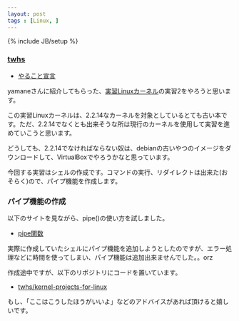 ```yaml
---
layout: post
tags : [Linux, ]
---
```

{% include JB/setup %}

### [twhs](https://github.com/twhs)

* [やること宣言](https://github.com/OkinawaDevOps/okinawadevops.github.com/issues/72)

yamaneさんに紹介してもらった、[実習Linuxカーネル](http://www.amazon.co.jp/%E5%AE%9F%E7%BF%92Linux%E3%82%AB%E3%83%BC%E3%83%8D%E3%83%AB%E2%80%95%E7%90%86%E8%AB%96%E3%81%A8%E5%AE%9F%E7%BF%92-%E3%82%AB%E3%83%BC%E3%83%8D%E3%83%AB%E3%82%92%E5%8A%B9%E7%8E%87%E7%9A%84%E3%81%AB%E7%90%86%E8%A7%A3%E3%81%99%E3%82%8B%E3%81%9F%E3%82%81%E3%81%AE%E5%AE%9F%E7%BF%92%E6%9B%B8-%E3%82%B2%E3%83%BC%E3%83%AA%E3%83%BC-%E3%83%8A%E3%83%83%E3%83%88/dp/4894714566/ref=sr_1_1?ie=UTF8&sr=8-1&keywords=%E5%AE%9F%E7%BF%92Linux%E3%82%AB%E3%83%BC%E3%83%8D%E3%83%AB)の実習2をやろうと思います。

この実習Linuxカーネルは、2.2.14なカーネルを対象としているとても古い本です。ただ、2.2.14でなくとも出来そうな所は現行のカーネルを使用して実習を進めていこうと思います。

どうしても、2.2.14でなければならない奴は、debianの古いやつのイメージをダウンロードして、VirtualBoxでやろうかなと思っています。

今回する実習はシェルの作成です。コマンドの実行、リダイレクトは出来た(おそらく)ので、パイプ機能を作成します。

### パイプ機能の作成

以下のサイトを見ながら、pipe()の使い方を試しました。

* [pipe関数](http://www.ne.jp/asahi/hishidama/home/tech/c/pipe.html)

実際に作成していたシェルにパイプ機能を追加しようとしたのですが、エラー処理などに時間を使ってしまい、パイプ機能は追加出来ませんでした。。orz

作成途中ですが、以下のリポジトリにコードを置いています。

* [twhs/kernel-projects-for-linux](https://github.com/twhs/kernel-projects-for-linux)

もし、「ここはこうしたほうがいいよ」などのアドバイスがあれば頂けると嬉しいです。
